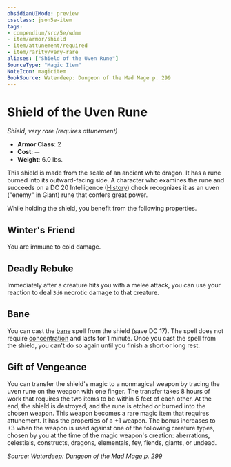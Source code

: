 ```yaml
---
obsidianUIMode: preview
cssclass: json5e-item
tags:
- compendium/src/5e/wdmm
- item/armor/shield
- item/attunement/required
- item/rarity/very-rare
aliases: ["Shield of the Uven Rune"]
SourceType: "Magic Item"
NoteIcon: magicitem
BookSource: Waterdeep: Dungeon of the Mad Mage p. 299
---
```

# Shield of the Uven Rune
*Shield, very rare (requires attunement)*  

- **Armor Class**: 2
- **Cost**: ⏤
- **Weight**: 6.0 lbs.

This shield is made from the scale of an ancient white dragon. It has a rune burned into its outward-facing side. A character who examines the rune and succeeds on a DC 20 Intelligence ([History](/2-Mechanics/CLI/rules/skills.md#History)) check recognizes it as an uven ("enemy" in Giant) rune that confers great power.

While holding the shield, you benefit from the following properties.

## Winter's Friend

You are immune to cold damage.

## Deadly Rebuke

Immediately after a creature hits you with a melee attack, you can use your reaction to deal `3d6` necrotic damage to that creature.

## Bane

You can cast the [bane](/2-Mechanics/CLI/spells/bane.md) spell from the shield (save DC 17). The spell does not require [concentration](/2-Mechanics/CLI/rules/conditions.md#concentration) and lasts for 1 minute. Once you cast the spell from the shield, you can't do so again until you finish a short or long rest.

## Gift of Vengeance

You can transfer the shield's magic to a nonmagical weapon by tracing the uven rune on the weapon with one finger. The transfer takes 8 hours of work that requires the two items to be within 5 feet of each other. At the end, the shield is destroyed, and the rune is etched or burned into the chosen weapon. This weapon becomes a rare magic item that requires attunement. It has the properties of a +1 weapon. The bonus increases to +3 when the weapon is used against one of the following creature types, chosen by you at the time of the magic weapon's creation: aberrations, celestials, constructs, dragons, elementals, fey, fiends, giants, or undead.

*Source: Waterdeep: Dungeon of the Mad Mage p. 299*